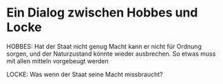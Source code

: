 # Ein Dialog zwischen Hobbes und Locke

HOBBES:	Hat der Staat nicht genug Macht kann er nicht für Ordnung sorgen,
	und der Naturzustand könnte wieder ausbrechen. So etwas muss mit allen mitteln
	vorgebeugt werden

LOCKE:	Was wenn der Staat seine Macht missbraucht?


